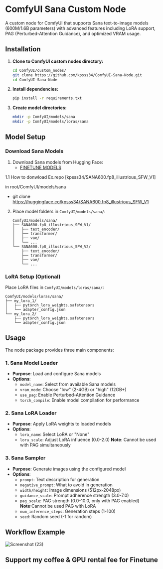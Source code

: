 # ComfyUI Sana Custom Node

A custom node for ComfyUI that supports Sana text-to-image models (600M/1.6B parameters) with advanced features including LoRA support, PAG (Perturbed-Attention Guidance), and optimized VRAM usage.

## Installation

1. **Clone to ComfyUI custom nodes directory:**
   ```bash
   cd ComfyUI/custom_nodes/
   git clone https://github.com/kpsss34/ComfyUI-Sana-Node.git
   cd ComfyUI-Sana-Node
   ```

2. **Install dependencies:**
   ```bash
   pip install -r requirements.txt
   ```

3. **Create model directories:**
   ```bash
   mkdir -p ComfyUI/models/sana
   mkdir -p ComfyUI/models/loras/sana
   ```

## Model Setup

### Download Sana Models

1. Download Sana models from Hugging Face:
   - [FINETUNE MODELS](https://huggingface.co/kpsss34)
  
1.1 How to donwload
   Ex.repo [kpsss34/SANA600.fp8_illustrious_SFW_V1]
   
   in root/ComfyUI/models/sana
   
   - git clone https://huggingface.co/kpsss34/SANA600.fp8_illustrious_SFW_V1

2. Place model folders in `ComfyUI/models/sana/`:
   ```
   ComfyUI/models/sana/
   ├── SANA600.fp8_illustrious_SFW_V1/
   │   ├── text_encoder/
   │   ├── transformer/
   │   ├── vae/
   │   └── ...
   └── SANA600.fp8_illustrious_SFW_V2/
       ├── text_encoder/
       ├── transformer/
       ├── vae/
       └── ...
   ```

### LoRA Setup (Optional)

Place LoRA files in `ComfyUI/models/loras/sana/`:
```
ComfyUI/models/loras/sana/
├── my_lora_1/
│   ├── pytorch_lora_weights.safetensors
│   └── adapter_config.json
└── my_lora_2/
    ├── pytorch_lora_weights.safetensors
    └── adapter_config.json
```

## Usage

The node package provides three main components:

### 1. Sana Model Loader
- **Purpose**: Load and configure Sana models
- **Options**:
  - `model_name`: Select from available Sana models
  - `vram_mode`: Choose "low" (2-4GB) or "high" (12GB+)
  - `use_pag`: Enable Perturbed-Attention Guidance
  - `torch_compile`: Enable model compilation for performance

### 2. Sana LoRA Loader
- **Purpose**: Apply LoRA weights to loaded models
- **Options**:
  - `lora_name`: Select LoRA or "None"
  - `lora_scale`: Adjust LoRA influence (0.0-2.0)
**Note**: Cannot be used with PAG simultaneously

### 3. Sana Sampler
- **Purpose**: Generate images using the configured model
- **Options**:
  - `prompt`: Text description for generation
  - `negative_prompt`: What to avoid in generation
  - `width/height`: Image dimensions (512px-2048px)
  - `guidance_scale`: Prompt adherence strength (3.0-7.0)
  - `pag_scale`: PAG strength (0.0-10.0, only with PAG enabled)
  **Note**:Cannot be used PAG with LoRA
  - `num_inference_steps`: Generation steps (1-100)
  - `seed`: Random seed (-1 for random)

## Workflow Example

![Screenshot (23)](https://github.com/user-attachments/assets/119288c6-ef4f-49d7-8869-cdb5b6d9f2cc)

## Support my coffee & GPU rental fee for Finetune



